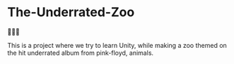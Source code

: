 # The-Underrated-Zoo

🗿🗿🗿

This is a project where we try to learn Unity, while making a zoo themed on the hit underrated album from pink-floyd, animals.
